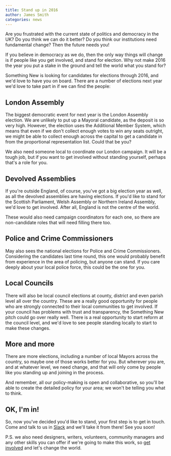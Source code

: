 ```yaml
---
title: Stand up in 2016
author: James Smith
categories: news
---
```


Are you frustrated with the current state of politics and democracy in the UK? Do you think we can do it better? Do you think our institutions need fundamental change? Then the future needs you!

If you believe in democracy as we do, then the only way things will change is if people like you get involved, and stand for election. Why not make 2016 the year you put a stake in the ground and tell the world what you stand for?

Something New is looking for candidates for elections through 2016, and we'd love to have you on board. There are a number of elections next year we'd love to take part in if we can find the people:

## London Assembly

The biggest democratic event for next year is the London Assembly election. We are unlikely to put up a Mayoral candidate, as the deposit is so very high. However, the election uses the Additional Member System, which means that even if we don't collect enough votes to win any seats outright, we might be able to collect enough across the capital to get a candidate in from the proportional representation list. Could that be you?

We also need someone local to coordinate our London campaign. It will be a tough job, but if you want to get involved without standing yourself, perhaps that's a role for you.

## Devolved Assemblies

If you're outside England, of course, you've got a big election year as well, as all the devolved assemblies are having elections. If you'd like to stand for the Scottish Parliament, Welsh Assembly or Northern Ireland Assembly, we'd love to get involved. After all, England is not the centre of the world.

These would also need campaign coordinators for each one, so there are non-candidate roles that will need filling there too.

## Police and Crime Commissioners

May also sees the national elections for Police and Crime Commissioners. Considering the candidates last time round, this one would probably benefit from experience in the area of policing, but anyone can stand. If you care deeply about your local police force, this could be the one for you.

## Local Councils

There will also be local council elections at county, district and even parish level all over the country. These are a really good opportunity for people who are strongly connected to their local communities to get involved. If your council has problems with trust and transparency, the Something New pitch could go over really well. There is a real opportunity to start reform at the council level, and we'd love to see people standing locally to start to make these changes.

## More and more

There are more elections, including a number of local Mayors across the country, so maybe one of those works better for you. But wherever you are, and at whatever level, we need change, and that will only come by people like you standing up and joining in the process.

And remember, all our policy-making is open and collaborative, so you'll be able to create the detailed policy for your area; we won't be telling you what to think.

## OK, I'm in!

So, now you've decided you'd like to stand, your first step is to get in touch. Come and talk to us in [Slack](http://slack.somethingnew.org.uk) and we'll take it from there! See you soon!

P.S. we also need designers, writers, volunteers, community managers and any other skills you can offer if we're going to make this work, so [get involved](/support.html) and let's change the world.